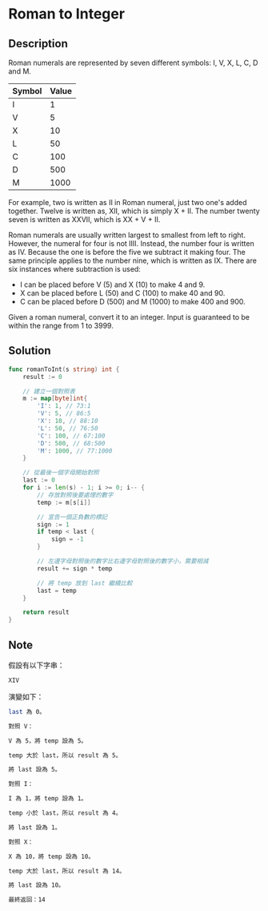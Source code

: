 # Roman to Integer

## Description

Roman numerals are represented by seven different symbols: I, V, X, L, C, D and M.

Symbol | Value
--- | ---
I | 1
V | 5
X | 10
L | 50
C | 100
D | 500
M | 1000

For example, two is written as II in Roman numeral, just two one's added together. Twelve is written as, XII, which is simply X + II. The number twenty seven is written as XXVII, which is XX + V + II.

Roman numerals are usually written largest to smallest from left to right. However, the numeral for four is not IIII. Instead, the number four is written as IV. Because the one is before the five we subtract it making four. The same principle applies to the number nine, which is written as IX. There are six instances where subtraction is used:

- I can be placed before V (5) and X (10) to make 4 and 9.
- X can be placed before L (50) and C (100) to make 40 and 90.
- C can be placed before D (500) and M (1000) to make 400 and 900.

Given a roman numeral, convert it to an integer. Input is guaranteed to be within the range from 1 to 3999.

## Solution

```GO
func romanToInt(s string) int {
	result := 0

	// 建立一個對照表
	m := map[byte]int{
		'I': 1, // 73:1
		'V': 5, // 86:5
		'X': 10, // 88:10
		'L': 50, // 76:50
		'C': 100, // 67:100
		'D': 500, // 68:500
		'M': 1000, // 77:1000
	}

	// 從最後一個字母開始對照
	last := 0
	for i := len(s) - 1; i >= 0; i-- {
		// 存放對照後要處理的數字
		temp := m[s[i]]

		// 宣告一個正負數的標記
		sign := 1
		if temp < last {
			sign = -1
		}

		// 左邊字母對照後的數字比右邊字母對照後的數字小，需要相減
		result += sign * temp

		// 將 temp 放到 last 繼續比較
		last = temp
	}

	return result
}
```

## Note

假設有以下字串：

```BASH
XIV
```

演變如下：

```BASH
last 為 0。

對照 V：

V 為 5，將 temp 設為 5。

temp 大於 last，所以 result 為 5。

將 last 設為 5。

對照 I：

I 為 1，將 temp 設為 1。

temp 小於 last，所以 result 為 4。

將 last 設為 1。

對照 X：

X 為 10，將 temp 設為 10。

temp 大於 last，所以 result 為 14。

將 last 設為 10。

最終返回：14
```
